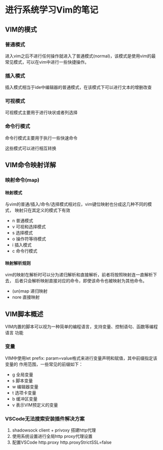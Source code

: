 进行系统学习Vim的笔记
====================

VIM的模式
---------
### 普通模式
进入vim之后不进行任何操作就进入了普通模式(normal)，该模式是使用vim的最常见模式，可以在vim中进行一些快捷操作。

### 插入模式
插入模式相当于ide中编辑器的普通模式，在该模式下可以进行文本的增删改查

### 可视模式
可视模式主要用于进行块状或者列选择

###  命令行模式
命令行模式主要用于执行一些快速命令

这些模式可以进行相互转换



VIM命令映射详解
---------------
### 映射命令(map)
#### 映射模式 
与vim的普通/插入/命令/选择模式相对应，vim键位映射也分成这几种不同的模式，
映射只在其定义的模式下有效
- n 普通模式
- v 可视和选择模式
- s 选择模式
- o 操作符等待模式
- i 插入模式
- c 命令行模式

#### 映射解析规则
vim的映射在解析时可以分为递归解析和直接解析，前者将按照映射连一直解析下去，
后者只会解析映射直接对应的命令，即使该命令也被映射为其他命令。

- (un)map 递归映射
- nore 直接映射 

VIM脚本概述
----------
VIM内置的脚本可以视为一种简单的编程语言，支持变量、控制语句、函数等编程语言
功能

### 变量
VIM中使用let prefix: param=value格式来进行变量声明和赋值，其中前缀指定该变量的
作用范围，一些常见的前缀如下：
- g 全局变量
- s 脚本变量
- w 编辑器变量
- t 选项卡变量
- b 缓冲区变量
- v 表示VIM预定义的变量

### VSCode无法搜索安装插件解决方案
1. shadowsock client + privoxy 搭建http代理
2. 使用系统设置进行全局http proxy代理设置
3. 配置VSCode http.proxy http.proxyStrictSSL=false
 
 
